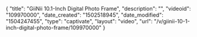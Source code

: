 {
    "title": "GiiNii 10.1-Inch Digital Photo Frame",
    "description": "",
    "videoid": "109970000",
    "date_created": "1502518945",
    "date_modified": "1504247455",
    "type": "captivate",
    "layout": "video",
    "url": "\/v\/giinii-10-1-inch-digital-photo-frame\/109970000"
}